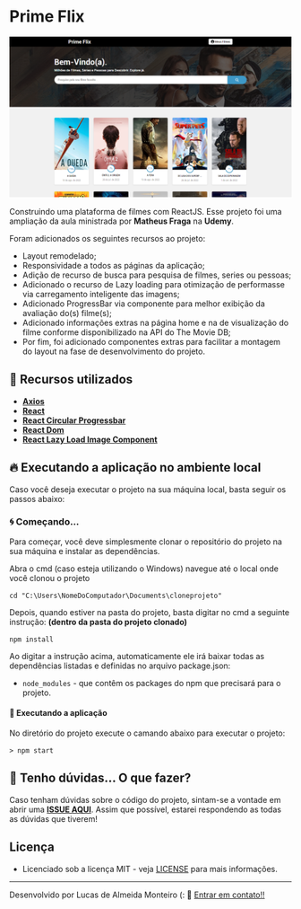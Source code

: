 # Prime Flix

![Preview](https://github.com/lucasdealmeidadev/primeflix/blob/main/primeflix.png?raw=true)

Construindo uma plataforma de filmes com ReactJS. Esse projeto foi uma ampliação da aula ministrada por **Matheus Fraga** na **Udemy**.

Foram adicionados os seguintes recursos ao projeto:

- Layout remodelado;
- Responsividade a todos as páginas da aplicação;
- Adição de recurso de busca para pesquisa de filmes, series ou pessoas;
- Adicionado o recurso de Lazy loading para otimização de performasse via carregamento inteligente das imagens;
- Adicionado ProgressBar via componente para melhor exibição da avaliação do(s) filme(s);
- Adicionado informações extras na página home e na de visualização do filme conforme disponibilizado na API do The Movie DB;
- Por fim, foi adicionado componentes extras para facilitar a montagem do layout na fase de desenvolvimento do projeto.

## 🚀 Recursos utilizados

* **[Axios](https://www.npmjs.com/package/axios)**
* **[React](https://pt-br.reactjs.org/)**
* **[React Circular Progressbar](https://www.npmjs.com/package/react-circular-progressbar)**
* **[React Dom](https://www.npmjs.com/package/react-dom)**
* **[React Lazy Load Image Component](https://www.npmjs.com/package/react-lazy-load-image-component)**

## 🔥 Executando a aplicação no ambiente local

Caso você deseja executar o projeto na sua máquina local, basta seguir os passos abaixo:

### 🌀 Começando... 

Para começar, você deve simplesmente clonar o repositório do projeto na sua máquina e instalar as dependências.

Abra o cmd (caso esteja utilizando o Windows) navegue até o local onde você clonou o projeto

```
cd "C:\Users\NomeDoComputador\Documents\cloneprojeto"
```

Depois, quando estiver na pasta do projeto, basta digitar no cmd a seguinte instrução: **(dentro da pasta do projeto clonado)**

```
npm install
```

Ao digitar a instrução acima, automaticamente ele irá baixar todas as dependências listadas e definidas no arquivo package.json:

* `node_modules` - que contêm os packages do npm que precisará para o projeto.

#### 💨 Executando a aplicação 

No diretório do projeto execute o camando abaixo para executar o projeto:

```
> npm start
```

## 🚩 Tenho dúvidas... O que fazer? 

Caso tenham dúvidas sobre o código do projeto, sintam-se a vontade em abrir uma **[ISSUE AQUI](https://github.com/lucasdealmeidadev/primeflix/issues)**. Assim que possível, estarei respondendo as todas as dúvidas que tiverem!

## Licença

* Licenciado sob a licença MIT - veja [LICENSE](https://github.com/lucasdealmeidadev/primeflix/blob/main/LICENCE) para mais informações.

----------

Desenvolvido por Lucas de Almeida Monteiro (:  👋  [ Entrar em contato!!](https://www.linkedin.com/in/lucas-almeida-145a4513a)